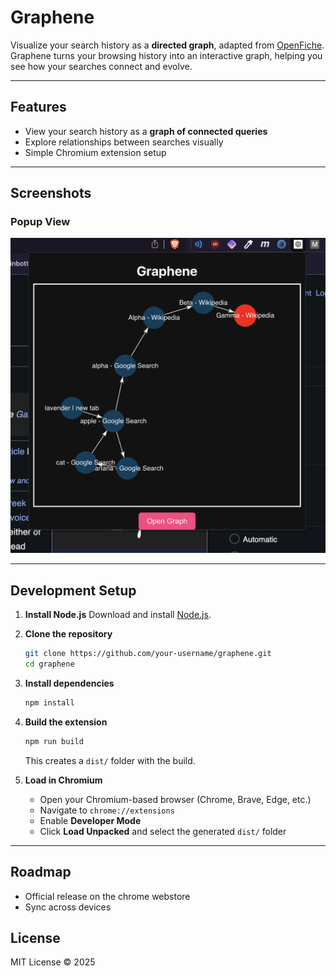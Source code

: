 
# Graphene

Visualize your search history as a **directed graph**, adapted from [OpenFiche](https://github.com/swefton/openfiche).
Graphene turns your browsing history into an interactive graph, helping you see how your searches connect and evolve.

---

## Features

* View your search history as a **graph of connected queries**
* Explore relationships between searches visually
* Simple Chromium extension setup

---

## Screenshots

### Popup View

![Popup screenshot](./assets/popup.png)

---

## Development Setup

1. **Install Node.js**
   Download and install [Node.js](https://nodejs.org/en/download).

2. **Clone the repository**

   ```bash
   git clone https://github.com/your-username/graphene.git
   cd graphene
   ```

3. **Install dependencies**

   ```bash
   npm install
   ```

4. **Build the extension**

   ```bash
   npm run build
   ```

   This creates a `dist/` folder with the build.

5. **Load in Chromium**

   * Open your Chromium-based browser (Chrome, Brave, Edge, etc.)
   * Navigate to `chrome://extensions`
   * Enable **Developer Mode**
   * Click **Load Unpacked** and select the generated `dist/` folder

---

## Roadmap
- Official release on the chrome webstore
- Sync across devices


## License

MIT License © 2025